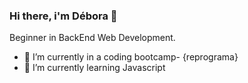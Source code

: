 ### Hi there, i'm Débora 👋

Beginner in BackEnd Web Development. 

- 🔭 I’m currently in a coding bootcamp- {reprograma} 
- 🌱 I’m currently learning Javascript


<!--
**debtavares/debtavares** is a ✨ _special_ ✨ repository because its `README.md` (this file) appears on your GitHub profile.

Here are some ideas to get you started:

- 🔭 I’m currently working on ...
- 🌱 I’m currently learning ...
- 👯 I’m looking to collaborate on ...
- 🤔 I’m looking for help with ...
- 💬 Ask me about ...
- 📫 How to reach me: ...
- 😄 Pronouns: ...
- ⚡ Fun fact: ...
-->
